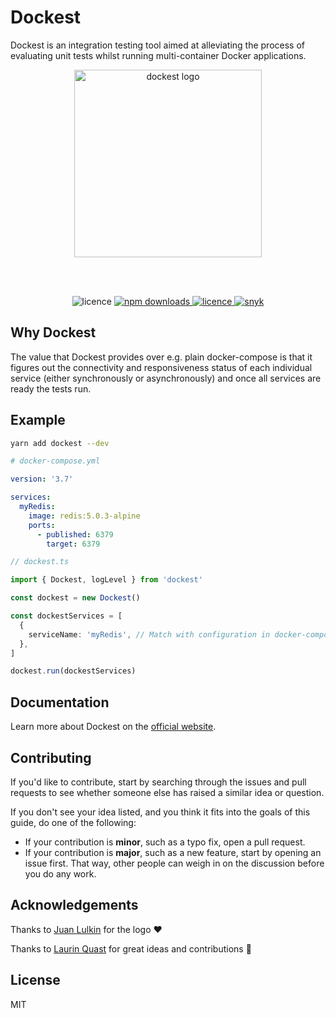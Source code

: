 # Dockest

Dockest is an integration testing tool aimed at alleviating the process of evaluating unit tests whilst running multi-container Docker applications.

<p align="center">
  <a href='https://erikengervall.github.io/dockest/'><img alt="dockest logo" width="300px" src="https://raw.githubusercontent.com/erikengervall/dockest/master/resources/img/logo.png"></a>
</p>

<br>
<br>

<p align="center">
  <img alt="licence" src="https://github.com/erikengervall/dockest/workflows/Node.js%20CI/badge.svg">

  <a href="https://www.npmjs.com/package/dockest">
    <img alt="npm downloads" src="https://img.shields.io/npm/dm/dockest">
  </a>
  <a href="https://github.com/erikengervall/dockest/blob/master/LICENSE">
    <img alt="licence" src="https://img.shields.io/npm/l/dockest">
  </a>
  <a href="https://snyk.io/test/github/erikengervall/dockest">
    <img alt="snyk" src="https://snyk.io/test/github/erikengervall/dockest/badge.svg">
  </a>
<p>

## Why Dockest

The value that Dockest provides over e.g. plain docker-compose is that it figures out the connectivity and responsiveness status of each individual service (either synchronously or asynchronously) and once all services are ready the tests run.

## Example

```sh
yarn add dockest --dev
```

```yml
# docker-compose.yml

version: '3.7'

services:
  myRedis:
    image: redis:5.0.3-alpine
    ports:
      - published: 6379
        target: 6379
```

```ts
// dockest.ts

import { Dockest, logLevel } from 'dockest'

const dockest = new Dockest()

const dockestServices = [
  {
    serviceName: 'myRedis', // Match with configuration in docker-compose.yml
  },
]

dockest.run(dockestServices)
```

## Documentation

Learn more about Dockest on the [official website](https://erikengervall.github.io/dockest/).

## Contributing

If you'd like to contribute, start by searching through the issues and pull requests to see whether someone else has raised a similar idea or question.

If you don't see your idea listed, and you think it fits into the goals of this guide, do one of the following:

- If your contribution is **minor**, such as a typo fix, open a pull request.
- If your contribution is **major**, such as a new feature, start by opening an issue first. That way, other people can weigh in on the discussion before you do any work.

## Acknowledgements

Thanks to [Juan Lulkin](https://github.com/joaomilho) for the logo ❤️

Thanks to [Laurin Quast](https://github.com/n1ru4l) for great ideas and contributions 💙

## License

MIT
